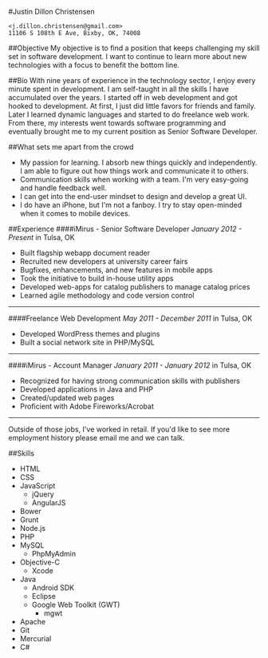 #Justin Dillon Christensen

    <j.dillon.christensen@gmail.com>
    11106 S 108th E Ave, Bixby, OK, 74008

##Objective
My objective is to find a position that keeps challenging my skill set in software development. I want to continue to learn more about new technologies with a focus to benefit the bottom line.

##Bio
With nine years of experience in the technology sector, I enjoy every minute spent in development. I am self-taught in all the skills I have accumulated over the years. I started off in web development and got hooked to development. At first, I just did little favors for friends and family. Later I learned dynamic languages and started to do freelance web work. From there, my interests went towards software programming and eventually brought me to my current position as Senior Software Developer.

##What sets me apart from the crowd
* My passion for learning. I absorb new things quickly and independently. I am able to figure out
how things work and communicate it to others.
* Communication skills when working with a team. I'm very easy-going and handle feedback well.
* I can get into the end-user mindset to design and develop a great UI.
* I do have an iPhone, but I'm not a fanboy. I try to stay open-minded when it comes to mobile devices.


##Experience
####iMirus - Senior Software Developer
_January 2012 - Present_ in Tulsa, OK
* Built flagship webapp document reader
* Recruited new developers at university career fairs
* Bugfixes, enhancements, and new features in mobile apps
* Took the initiative to build in-house utility apps
* Developed web-apps for catalog publishers to manage catalog prices
* Learned agile methodology and code version control

* * *

####Freelance Web Development
_May 2011 - December 2011_ in Tulsa, OK
* Developed WordPress themes and plugins
* Built a social network site in PHP/MySQL

* * *

####iMirus - Account Manager
_January 2011 - January 2012_ in Tulsa, OK
* Recognized for having strong communication skills with publishers
* Developed applications in Java and PHP
* Created/updated web pages
* Proficient with Adobe Fireworks/Acrobat

* * *
Outside of those jobs, I've worked in retail. If you'd like to see more employment history please email me and we can talk.

##Skills
* HTML
* CSS
* JavaScript
	* jQuery
	* AngularJS
* Bower
* Grunt
* Node.js
* PHP
* MySQL
	* PhpMyAdmin
* Objective-C
	* Xcode
* Java
	* Android SDK
	* Eclipse
	* Google Web Toolkit (GWT)
		* mgwt
* Apache
* Git
* Mercurial
* C#
